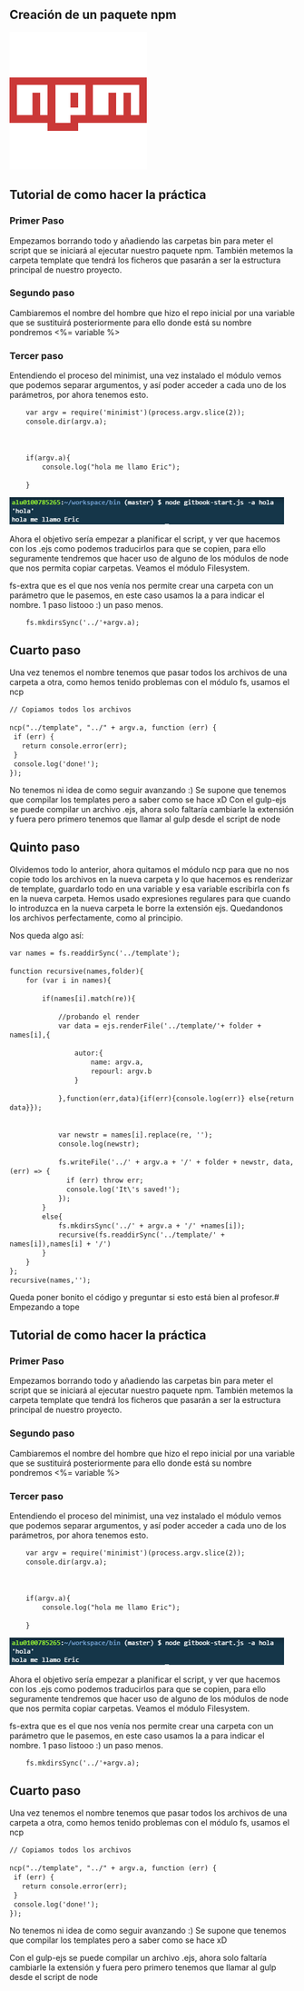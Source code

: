 ## Creación de un paquete npm 
![](./images/npm.PNG)
## Tutorial de como hacer la práctica

### Primer Paso

Empezamos borrando todo y añadiendo las carpetas bin para meter el script que se iniciará al ejecutar
nuestro paquete npm. También metemos la carpeta template que tendrá los ficheros que pasarán a ser
la estructura principal de nuestro proyecto. 

### Segundo paso

Cambiaremos el nombre del hombre que hizo el repo inicial por una variable que se sustituirá posteriormente
para ello donde está su nombre pondremos <%= variable %>


### Tercer paso

Entendiendo el proceso del minimist, una vez instalado el módulo vemos que podemos separar argumentos,
y así poder acceder a cada uno de los parámetros, por ahora tenemos esto.


        var argv = require('minimist')(process.argv.slice(2));
        console.dir(argv.a);
        
        
        
        if(argv.a){
            console.log("hola me llamo Eric");
            
        }

![fotoTercerPaso](./images/1.PNG)

Ahora el objetivo sería empezar a planificar el script, y ver que hacemos con los .ejs como podemos 
traducirlos para que se copien, para ello seguramente tendremos que hacer uso de alguno de los módulos
de node que nos permita copiar carpetas. Veamos el módulo Filesystem.

fs-extra que es el que nos venía nos permite crear una carpeta con un parámetro que le pasemos, en
este caso usamos la a para indicar el nombre. 1 paso listooo :) un paso menos.

        
        fs.mkdirsSync('../'+argv.a);
        

## Cuarto paso

Una vez tenemos el nombre tenemos que pasar todos los archivos de una carpeta a otra, como hemos tenido
problemas con el módulo fs, usamos el ncp 

    // Copiamos todos los archivos

    ncp("../template", "../" + argv.a, function (err) {
     if (err) {
       return console.error(err);
     }
     console.log('done!');
    });


No tenemos ni idea de como seguir avanzando :)
Se supone que tenemos que compilar los templates pero a saber como se hace xD
Con el gulp-ejs se puede compilar un archivo .ejs, ahora solo faltaría cambiarle la extensión y fuera
pero primero tenemos que llamar al gulp desde el script de node

## Quinto paso

Olvidemos todo lo anterior, ahora quitamos el módulo ncp para que no nos copie todo los archivos en 
la nueva carpeta y lo que hacemos es renderizar de template, guardarlo todo en 
una variable y esa variable escribirla con fs en la nueva carpeta. Hemos usado 
expresiones regulares para que cuando lo introduzca en la nueva carpeta le borre la 
extensión ejs. Quedandonos los archivos perfectamente, como al principio.

Nos queda algo así:

    var names = fs.readdirSync('../template');

    function recursive(names,folder){
        for (var i in names){
            
            if(names[i].match(re)){
            
                //probando el render
                var data = ejs.renderFile('../template/'+ folder + names[i],{
                    
                    autor:{
                        name: argv.a,
                        repourl: argv.b
                    }
                    
                },function(err,data){if(err){console.log(err)} else{return data}});
                
                
                var newstr = names[i].replace(re, '');
                console.log(newstr);
               
                fs.writeFile('../' + argv.a + '/' + folder + newstr, data, (err) => {
                  if (err) throw err;
                  console.log('It\'s saved!');
                });
            }
            else{
                fs.mkdirsSync('../' + argv.a + '/' +names[i]);
                recursive(fs.readdirSync('../template/' + names[i]),names[i] + '/')
            }
        }
    };
    recursive(names,'');
    
Queda poner bonito el código y preguntar si esto está bien al profesor.# Empezando a tope

## Tutorial de como hacer la práctica

### Primer Paso

Empezamos borrando todo y añadiendo las carpetas bin para meter el script que se iniciará al ejecutar
nuestro paquete npm. También metemos la carpeta template que tendrá los ficheros que pasarán a ser
la estructura principal de nuestro proyecto. 

### Segundo paso

Cambiaremos el nombre del hombre que hizo el repo inicial por una variable que se sustituirá posteriormente
para ello donde está su nombre pondremos <%= variable %>


### Tercer paso

Entendiendo el proceso del minimist, una vez instalado el módulo vemos que podemos separar argumentos,
y así poder acceder a cada uno de los parámetros, por ahora tenemos esto.


        var argv = require('minimist')(process.argv.slice(2));
        console.dir(argv.a);
        
        
        
        if(argv.a){
            console.log("hola me llamo Eric");
            
        }

![fotoTercerPaso](./images/1.PNG)

Ahora el objetivo sería empezar a planificar el script, y ver que hacemos con los .ejs como podemos 
traducirlos para que se copien, para ello seguramente tendremos que hacer uso de alguno de los módulos
de node que nos permita copiar carpetas. Veamos el módulo Filesystem.

fs-extra que es el que nos venía nos permite crear una carpeta con un parámetro que le pasemos, en
este caso usamos la a para indicar el nombre. 1 paso listooo :) un paso menos.

        
        fs.mkdirsSync('../'+argv.a);
        

## Cuarto paso

Una vez tenemos el nombre tenemos que pasar todos los archivos de una carpeta a otra, como hemos tenido
problemas con el módulo fs, usamos el ncp 

    // Copiamos todos los archivos

    ncp("../template", "../" + argv.a, function (err) {
     if (err) {
       return console.error(err);
     }
     console.log('done!');
    });


No tenemos ni idea de como seguir avanzando :)
Se supone que tenemos que compilar los templates pero a saber como se hace xD

Con el gulp-ejs se puede compilar un archivo .ejs, ahora solo faltaría cambiarle la extensión y fuera
pero primero tenemos que llamar al gulp desde el script de node